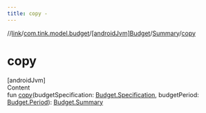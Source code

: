 ```yaml
---
title: copy -
---
```

//[link](../../../index.md)/[com.tink.model.budget](../../index.md)/[[androidJvm]Budget](../index.md)/[Summary](index.md)/[copy](copy.md)



# copy  
[androidJvm]  
Content  
fun [copy](copy.md)(budgetSpecification: [Budget.Specification](../-specification/index.md), budgetPeriod: [Budget.Period](../-period/index.md)): [Budget.Summary](index.md)  



